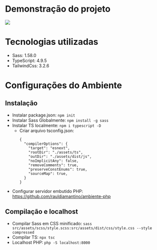 # Demonstração do projeto
<img src="./src/assets/images/img-readme.webm">

# Tecnologias utilizadas
- Sass: 1.58.0
- TypeScript: 4.9.5
- TailwindCss: 3.2.6

# Configurações do Ambiente

## Instalação
- Instalar package.json: `npm init`
- Instalar Sass Globalmente: `npm install -g sass`
- Instalar TS localmente: `npm i typescript -D`
  - Criar arquivo tsconfig.json:
    ```
    {
      "compilerOptions": {
        "target": "esnext",
        "rootDir": "./assets/ts",                                  
        "outDir": "./assets/dist/js",                                        
        "noImplicitAny": false,
        "removeComments": true,
        "preserveConstEnums": true,
        "sourceMap": true,  
      }
    }
    ```
- Configurar servidor embutido PHP: https://github.com/rauldiamantino/ambiente-php

## Compilação e localhost
- Compilar Sass em CSS minificado: `sass src/assets/scss/style.scss:src/assets/dist/css/style.css --style compressed`
- Compilar TS: `npx tsc`
- Localhost PHP: `php -S localhost:8000`
